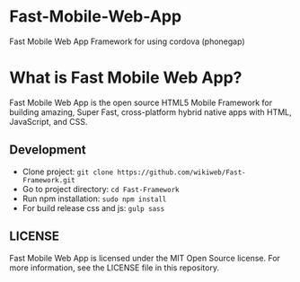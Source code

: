 # Fast-Mobile-Web-App
Fast Mobile Web App Framework for using cordova (phonegap)

# What is Fast Mobile Web App?
Fast Mobile Web App is the open source HTML5 Mobile Framework for building amazing, Super Fast, cross-platform hybrid native apps with HTML, JavaScript, and CSS.

## Development
* Clone project: `git clone https://github.com/wikiweb/Fast-Framework.git`
* Go to project directory: `cd Fast-Framework`
* Run npm installation: `sudo npm install`
* For build release css and js: `gulp sass`


## LICENSE

Fast Mobile Web App is licensed under the MIT Open Source license. For more information, see the LICENSE file in this repository.